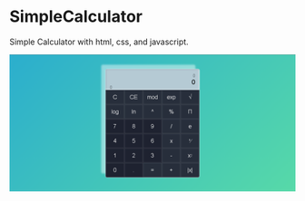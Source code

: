 # SimpleCalculator
Simple Calculator with html, css, and javascript.

<img src="calculator-screen.png">
